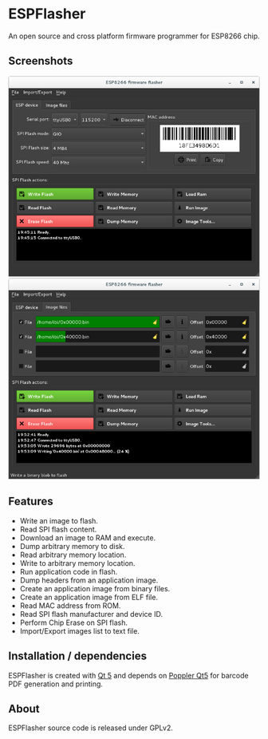 # ESPFlasher
An open source and cross platform firmware programmer for ESP8266 chip.

## Screenshots
![Alt text](/res/screenshots/2015-12-27_19:45:49.png)
![Alt text](/res/screenshots/2015-12-27_19:53:09.png)
## Features
- Write an image to flash.
- Read SPI flash content.
- Download an image to RAM and execute.
- Dump arbitrary memory to disk.
- Read arbitrary memory location.
- Write to arbitrary memory location.
- Run application code in flash.
- Dump headers from an application image.
- Create an application image from binary files.
- Create an application image from ELF file.
- Read MAC address from ROM.
- Read SPI flash manufacturer and device ID.
- Perform Chip Erase on SPI flash.
- Import/Export images list to text file.

## Installation / dependencies
ESPFlasher is created with [Qt 5](http://www.qt.io/) and depends on [Poppler Qt5](http://poppler.freedesktop.org/) for barcode PDF generation and printing.
## About
ESPFlasher source code is released under GPLv2.
